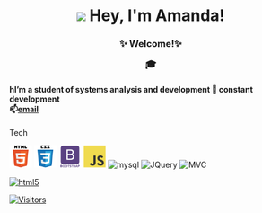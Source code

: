 <h1 align="center"><img src="https://github.com/TheDudeThatCode/TheDudeThatCode/blob/master/Assets/Hi.gif" width="29px"> Hey, I'm Amanda!</h1>
<h3 align = "center">✨ Welcome!✨

 🎓  <h4>hI’m a student of systems analysis and development
  🌱 constant development
 <br>📫[email](mailto:amandavilarim0014@gmail.com) </h4> 

 Tech
 
 <img src="https://raw.githubusercontent.com/devicons/devicon/master/icons/html5/html5-original-wordmark.svg" alt="html5" width="40" height="40"/> 
 <img src="https://raw.githubusercontent.com/devicons/devicon/master/icons/css3/css3-original-wordmark.svg" alt="css3" width="40" height="40"/>
 <img src="https://raw.githubusercontent.com/devicons/devicon/master/icons/bootstrap/bootstrap-plain-wordmark.svg" alt="bootstrap" width="40" height="40"/> 
 <img src="https://raw.githubusercontent.com/devicons/devicon/master/icons/javascript/javascript-original.svg" alt="javascript" width="40" height="40"/> 
 <img src="https://icons-for-free.com/iconfiles/png/512/development+logo+mysql+icon-1320184807686758112.png" alt="mysql" width="40" height="40"/>
 <img src="https://icon-library.com/images/jquery-icon-png/jquery-icon-png-7.jpg" alt="JQuery" width="40" height="40"/>
 <img src="https://sempreju.com.br/wp-content/uploads/2020/04/MVC_ADVPL.png" alt="MVC" width="40" height="40"/>
  <a href="https://www.w3.org/html/" target="_blank">
 <p>
 
 <img src="https://camo.githubusercontent.com/6f5e3ead776bc722fbfc3da2c8b1454a7a5f27a07b34c0ced075f90a6c25a3be/68747470733a2f2f6d69726f2e6d656469756d2e636f6d2f6d61782f313630302f302a4b32574c4d5445784c79696461374f522e676966" alt="html5" width="500" height="300"/>
 
   
  [![Visitors](https://visitor-badge.glitch.me/badge?page_id=github/devamanda-vilarim)](https://github.com/devamanda-vilarim)

<!---
devamanda-vilarim/devamanda-vilarim is a ✨ special ✨ repository because its `README.md` (this file) appears on your GitHub profile.
You can click the Preview link to take a look at your changes.
--->

